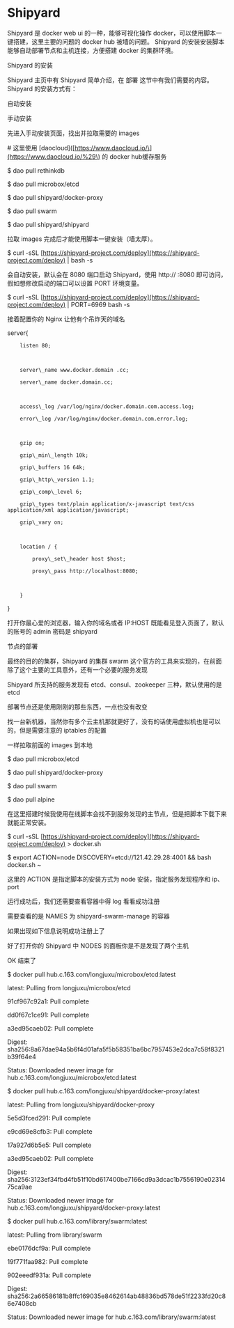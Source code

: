# Shipyard

Shipyard 是 docker web ui 的一种，能够可视化操作 docker，可以使用脚本一键搭建，这里主要的问题的 docker hub 被墙的问题。 Shipyard 的安装安装脚本能够自动部署节点和主机连接，方便搭建 docker 的集群环境。

Shipyard 的安装

Shipyard 主页中有 Shipyard 简单介绍，在 部署 这节中有我们需要的内容。 Shipyard 的安装方式有：

自动安装

手动安装

先进入手动安装页面，找出并拉取需要的 images

\# 这里使用 \[daocloud\]\([https://www.daocloud.io/\](https://www.daocloud.io/%29\) 的 docker hub缓存服务

$ dao pull rethinkdb

$ dao pull microbox/etcd

$ dao pull shipyard/docker-proxy

$ dao pull swarm

$ dao pull shipyard/shipyard

拉取 images 完成后才能使用脚本一键安装（墙太厚）。

$ curl -sSL [https://shipyard-project.com/deploy](https://shipyard-project.com/deploy) \| bash -s

会自动安装，默认会在 8080 端口启动 Shipyard，使用 http:// :8080 即可访问，假如想修改启动的端口可以设置 PORT 环境变量。

$ curl -sSL [https://shipyard-project.com/deploy](https://shipyard-project.com/deploy) \| PORT=6969 bash -s

接着配置你的 Nginx 让他有个吊炸天的域名

server{

```
    listen 80;



    server\_name www.docker.domain .cc;

    server\_name docker.domain.cc;



    access\_log /var/log/nginx/docker.domain.com.access.log;

    error\_log /var/log/nginx/docker.domain.com.error.log;



    gzip on;

    gzip\_min\_length 10k;

    gzip\_buffers 16 64k;

    gzip\_http\_version 1.1;

    gzip\_comp\_level 6;

    gzip\_types text/plain application/x-javascript text/css application/xml application/javascript;

    gzip\_vary on;



    location / {

        proxy\_set\_header host $host;

        proxy\_pass http://localhost:8080;



    }
```

}

打开你最心爱的浏览器，输入你的域名或者 IP:HOST 既能看见登入页面了，默认的账号的 admin 密码是 shipyard

节点的部署

最终的目的的集群，Shipyard 的集群 swarm 这个官方的工具来实现的，在前面除了这个主要的工具意外，还有一个必要的服务发现

Shipyard 所支持的服务发现有 etcd、consul、zookeeper 三种，默认使用的是 etcd

部署节点还是使用刚刚的那些东西，一点也没有改变

找一台新机器，当然你有多个云主机那就更好了，没有的话使用虚拟机也是可以的，但是需要注意的 iptables 的配置

一样拉取前面的 images 到本地

$ dao pull microbox/etcd

$ dao pull shipyard/docker-proxy

$ dao pull swarm

$ dao pull alpine

在这里搭建时候我使用在线脚本会找不到服务发现的主节点，但是把脚本下载下来就能正常安装。

$ curl -sSL [https://shipyard-project.com/deploy](https://shipyard-project.com/deploy) &gt; docker.sh

$ export ACTION=node DISCOVERY=etcd://121.42.29.28:4001 && bash docker.sh                                                                                                       ~

这里的 ACTION 是指定脚本的安装方式为 node 安装，指定服务发现程序和 ip、port

运行成功后，我们还需要查看容器中得 log 看看成功注册

需要查看的是 NAMES 为 shipyard-swarm-manage 的容器

如果出现如下信息说明成功注册上了

好了打开你的 Shipyard 中 NODES 的面板你是不是发现了两个主机

OK 结束了

$ docker pull hub.c.163.com/longjuxu/microbox/etcd:latest

latest: Pulling from longjuxu/microbox/etcd

91cf967c92a1: Pull complete

dd0f67c1ce91: Pull complete

a3ed95caeb02: Pull complete

Digest: sha256:8a67dae94a5b6f4d01afa5f5b58351ba6bc7957453e2dca7c58f8321b39f64e4

Status: Downloaded newer image for hub.c.163.com/longjuxu/microbox/etcd:latest

$ docker pull hub.c.163.com/longjuxu/shipyard/docker-proxy:latest

latest: Pulling from longjuxu/shipyard/docker-proxy

5e5d3fced291: Pull complete

e9cd69e8cfb3: Pull complete

17a927d6b5e5: Pull complete

a3ed95caeb02: Pull complete

Digest: sha256:3123ef34fbd4fb51f10bd617400be7166cd9a3dcac1b7556190e0231475ca9ae

Status: Downloaded newer image for hub.c.163.com/longjuxu/shipyard/docker-proxy:latest

$ docker pull hub.c.163.com/library/swarm:latest

latest: Pulling from library/swarm

ebe0176dcf9a: Pull complete

19f771faa982: Pull complete

902eeedf931a: Pull complete

Digest: sha256:2a66586181b8ffc169035e8462614ab48836bd578de51f2233fd20c86e7408cb

Status: Downloaded newer image for hub.c.163.com/library/swarm:latest



